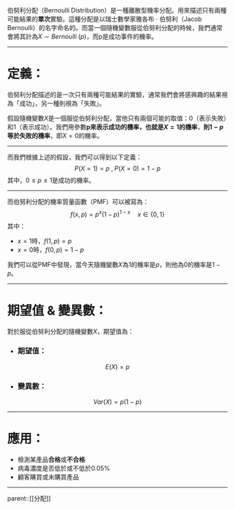 伯努利分配（Bernoulli Distribution）是一種離散型機率分配。用來描述只有兩種可能結果的**單次**實驗。這種分配是以瑞士數學家雅各布 · 伯努利（Jacob Bernoulli）的名字命名的。而當一個隨機變數服從伯努利分配的時候，我們通常會將其計為$X\sim Bernoulli\;(p)$，而p是成功事件的機率。
- - -
# 定義：
伯努利分配描述的是一次只有兩種可能結果的實驗，通常我們會將感興趣的結果視為「成功」，另一種則視為「失敗」。

假設隨機變數$X$是一個服從伯努利分配，當他只有兩個可能的取值：0（表示失敗）和1（表示成功）。我們用參數**p來表示成功的機率，也就是$X=1$的機率**，**則$1-p$等於失敗的機率**，即$X=0$的機率。
- - -
而我們根據上述的假設，我們可以得到以下定義：
$$
P(X=1)=p\;,\;P(X=0)=1-p
$$
其中，$0\leq p \leq 1$是成功的機率。
- - -
而伯努利分配的機率質量函數（PMF）可以被寫為：
$$
f(x,p)=p^x(1-p)^{1-x} \quad x\in \lbrace0,1\rbrace
$$
其中：
- $x=1$時，$f(1,p)=p$
- $x=0$時，$f(0,p)=1-p$

我們可以從PMF中發現，當今天隨機變數$X$為1的機率是$p$，則他為0的機率是$1-p$。
- - -
# 期望值 & 變異數：
對於服從伯努利分配的隨機變數$X$，期望值為：
- ### 期望值：
$$
E(X)=p
$$
- ### 變異數：
$$
Var(X)=p(1-p)
$$
- - -
# 應用：
- 檢測某產品**合格**或**不合格**
- 病毒濃度是否低於或不低於0.05%
- 顧客購買或未購買產品
- - -
parent::[[分配]]